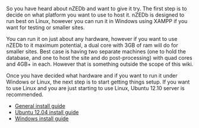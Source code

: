 So you have heard about nZEDb and want to give it try. The first step is to decide on what platform you want to use to host it. nZEDb is designed to run best on Linux, however you can run it in Windows using XAMPP if you want for testing or smaller sites.

You can run it on just about any hardware, however if you want to use nZEDb to it maximum potential, a dual core with 3GB of ram will do for smaller sites. Best case is having two separate machines (one to hold the database, and one to host the site and do post-processing) with quad cores and 4GB+ in each. However that is something outside the scope of this wiki.

Once you have decided what hardware and if you want to run it under Windows or Linux, the next step is to start getting things setup. If you want to use Linux and you are just starting to use Linux, Ubuntu 12.10 server is recommended.

* [General install guide](https://github.com/nZEDb/nZEDb/wiki/General-install-guide)
* [Ubuntu 12.04 install guide](https://github.com/nZEDb/nZEDb/wiki/Ubuntu-12.04-install-guide)
* [Windows install guide](https://github.com/nZEDb/nZEDb/wiki/Windows-install-guide)

